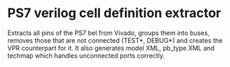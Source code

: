 # PS7 verilog cell definition extractor

Extracts all pins of the PS7 bel from Vivado, groups them into buses, removes those that are not connected (TEST*, DEBUG*) and creates the VPR counterpart for it. It also generates model XML, pb_type XML and techmap which handles unconnected ports correctly.

